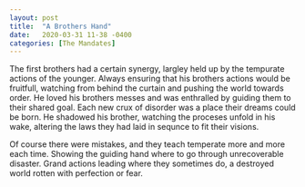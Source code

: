 ```yaml
---
layout: post
title:  "A Brothers Hand"
date:   2020-03-31 11-38 -0400
categories: [The Mandates]
---
```

The first brothers had a certain synergy, largley held up by the tempurate actions of the younger. Always ensuring that his brothers actions would be fruitfull, watching from behind the curtain and pushing the world towards order. He loved his brothers messes and was enthralled by guiding them to their shared goal. Each new crux of disorder was a place their dreams could be born. He shadowed his brother, watching the proceses unfold in his wake, altering the laws they had laid in sequnce to fit their visions.

Of course there were mistakes, and they teach temperate more and more each time. Showing the guiding hand where to go through unrecoverable disaster. Grand actions leading where they sometimes do, a destroyed world rotten with perfection or fear.
